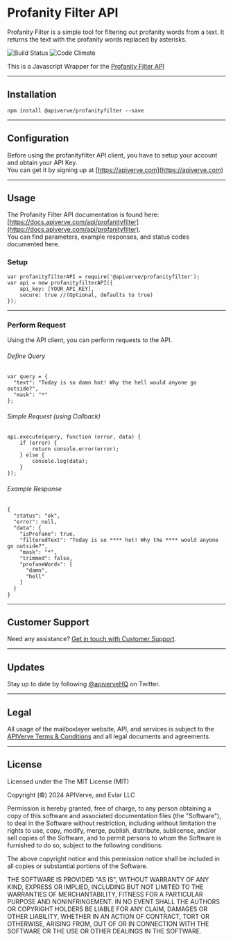 Profanity Filter API
============

Profanity Filter is a simple tool for filtering out profanity words from a text. It returns the text with the profanity words replaced by asterisks.

![Build Status](https://img.shields.io/badge/build-passing-green)
![Code Climate](https://img.shields.io/badge/maintainability-B-purple)

This is a Javascript Wrapper for the [Profanity Filter API](https://apiverve.com/marketplace/api/profanityfilter)

---

## Installation
	npm install @apiverve/profanityfilter --save

---

## Configuration

Before using the profanityfilter API client, you have to setup your account and obtain your API Key.  
You can get it by signing up at [https://apiverve.com](https://apiverve.com)

---

## Usage

The Profanity Filter API documentation is found here: [https://docs.apiverve.com/api/profanityfilter](https://docs.apiverve.com/api/profanityfilter).  
You can find parameters, example responses, and status codes documented here.

### Setup

```
var profanityfilterAPI = require('@apiverve/profanityfilter');
var api = new profanityfilterAPI({
    api_key: [YOUR_API_KEY],
    secure: true //(Optional, defaults to true)
});
```

---


### Perform Request
Using the API client, you can perform requests to the API.

###### Define Query

```
var query = {
  "text": "Today is so damn hot! Why the hell would anyone go outside?",
  "mask": "*"
};
```

###### Simple Request (using Callback)

```
api.execute(query, function (error, data) {
    if (error) {
        return console.error(error);
    } else {
        console.log(data);
    }
});
```

###### Example Response

```
{
  "status": "ok",
  "error": null,
  "data": {
    "isProfane": true,
    "filteredText": "Today is so **** hot! Why the **** would anyone go outside?",
    "mask": "*",
    "trimmed": false,
    "profaneWords": [
      "damn",
      "hell"
    ]
  }
}
```

---

## Customer Support

Need any assistance? [Get in touch with Customer Support](https://apiverve.com/contact).

---

## Updates
Stay up to date by following [@apiverveHQ](https://twitter.com/apiverveHQ) on Twitter.

---

## Legal

All usage of the mailboxlayer website, API, and services is subject to the [APIVerve Terms & Conditions](https://apiverve.com/terms) and all legal documents and agreements.

---

## License
Licensed under the The MIT License (MIT)

Copyright (&copy;) 2024 APIVerve, and Evlar LLC

Permission is hereby granted, free of charge, to any person obtaining a copy of this software and associated documentation files (the "Software"), to deal in the Software without restriction, including without limitation the rights to use, copy, modify, merge, publish, distribute, sublicense, and/or sell copies of the Software, and to permit persons to whom the Software is furnished to do so, subject to the following conditions:

The above copyright notice and this permission notice shall be included in all copies or substantial portions of the Software.

THE SOFTWARE IS PROVIDED "AS IS", WITHOUT WARRANTY OF ANY KIND, EXPRESS OR IMPLIED, INCLUDING BUT NOT LIMITED TO THE WARRANTIES OF MERCHANTABILITY, FITNESS FOR A PARTICULAR PURPOSE AND NONINFRINGEMENT. IN NO EVENT SHALL THE AUTHORS OR COPYRIGHT HOLDERS BE LIABLE FOR ANY CLAIM, DAMAGES OR OTHER LIABILITY, WHETHER IN AN ACTION OF CONTRACT, TORT OR OTHERWISE, ARISING FROM, OUT OF OR IN CONNECTION WITH THE SOFTWARE OR THE USE OR OTHER DEALINGS IN THE SOFTWARE.